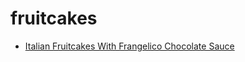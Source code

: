 # fruitcakes

 * [Italian Fruitcakes With Frangelico Chocolate Sauce](index/i/italian-fruitcakes-with-frangelico-chocolate-sauce-102700.json)
